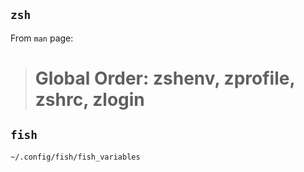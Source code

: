 ## `zsh`

From `man` page:

> # Global Order: zshenv, zprofile, zshrc, zlogin

## `fish`

`~/.config/fish/fish_variables`